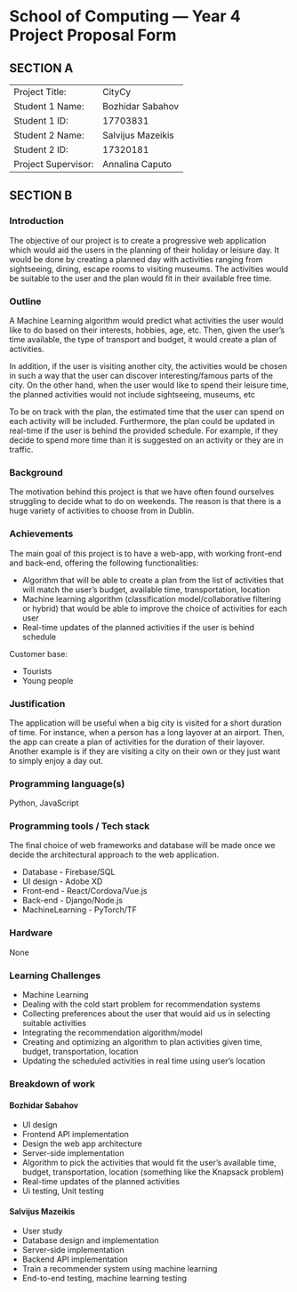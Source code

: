# School of Computing &mdash; Year 4 Project Proposal Form

## SECTION A

|                     |                   |
|---------------------|-------------------|
|Project Title:       | CityCy            |
|Student 1 Name:      | Bozhidar Sabahov            |
|Student 1 ID:        | 17703831        |
|Student 2 Name:      | Salvijus Mazeikis            |
|Student 2 ID:        | 17320181            |
|Project Supervisor:  | Annalina Caputo            |


## SECTION B

### Introduction

The objective of our project is to create a progressive web application which would aid the users in the planning of their holiday or leisure day. It would be done by creating a planned day with activities ranging from sightseeing, dining, escape rooms to visiting museums. The activities would be suitable to the user and the plan would fit in their available free time.

### Outline

A Machine Learning algorithm would predict what activities the user would like to do based on their interests, hobbies, age, etc. Then, given the user’s time available, the type of transport and budget, it would create a plan of activities.
 
In addition, if the user is visiting another city, the activities would be chosen in such a way that the user can discover interesting/famous parts of the city. On the other hand, when the user would like to spend their leisure time, the planned activities would not include sightseeing, museums, etc

To be on track with the plan, the estimated time that the user can spend on each activity will be included. Furthermore, the plan could be updated in real-time if the user is behind the provided schedule. For example, if they decide to spend more time than it is suggested on an activity or they are in traffic.


### Background

The motivation behind this project is that we have often found ourselves struggling to decide what to do on weekends. The reason is that there is a huge variety of activities to choose from in Dublin.

### Achievements

The main goal of this project is to have a web-app, with working front-end and back-end, offering the following functionalities:
- Algorithm that will be able to create a plan from the list of activities that will match the user’s budget, available time, transportation, location
- Machine learning algorithm (classification model/collaborative filtering or hybrid) that would be able to improve the choice of activities for each user
- Real-time updates of the planned activities if the user is behind schedule

Customer base:
- Tourists
- Young people

### Justification

The application will be useful when a big city is visited for a short duration of time. For instance, when a person has a long layover at an airport. Then, the app can create a plan of activities for the duration of their layover. Another example is if they are visiting a city on their own or they just want to simply enjoy a day out.

### Programming language(s)

Python, JavaScript

### Programming tools / Tech stack

The final choice of web frameworks and database will be made once we decide the architectural approach to the web application. 
- Database - Firebase/SQL
- UI design - Adobe XD
- Front-end - React/Cordova/Vue.js
- Back-end - Django/Node.js
- MachineLearning - PyTorch/TF

### Hardware

None

### Learning Challenges

- Machine Learning
- Dealing with the cold start problem for recommendation systems
- Collecting preferences about the user that would aid us in selecting suitable activities
- Integrating the recommendation algorithm/model
- Creating and optimizing an algorithm to plan activities given time, budget, transportation, location
- Updating the scheduled activities in real time using user’s location 


### Breakdown of work

#### Bozhidar Sabahov

- UI design
- Frontend API implementation
- Design the web app architecture
- Server-side implementation
- Algorithm to pick the activities that would fit the user’s available time, budget, transportation, location (something like the Knapsack problem)
- Real-time updates of the planned activities
- Ui testing, Unit testing


#### Salvijus Mazeikis

- User study
- Database design and implementation
- Server-side implementation
- Backend API implementation
- Train a recommender system using machine learning
- End-to-end testing, machine learning testing
